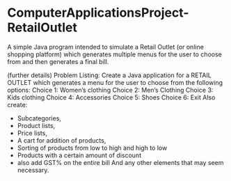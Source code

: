 # ComputerApplicationsProject-RetailOutlet
A simple Java program intended to simulate a Retail Outlet (or online shopping platform) which generates multiple menus for the user to choose from and then generates a final bill.

(further details)
Problem Listing:
Create a Java application for a RETAIL OUTLET which generates a menu for the user to choose from the following options:
Choice 1: Women’s clothing
Choice 2: Men’s Clothing
Choice 3: Kids clothing Choice 4: Accessories Choice 5: Shoes
Choice 6: Exit
Also create:
- Subcategories,
- Product lists,
- Price lists,
- A cart for addition of products,
- Sorting of products from low to high and high to low
- Products with a certain amount of discount
- also add GST% on the entire bill
And any other elements that may seem necessary.
